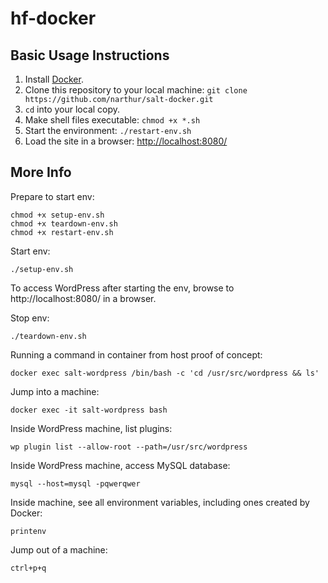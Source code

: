 # hf-docker

## Basic Usage Instructions

1. Install [Docker](http://www.docker.com/).
2. Clone this repository to your local machine: `git clone https://github.com/narthur/salt-docker.git`
3. `cd` into your local copy.
4. Make shell files executable: `chmod +x *.sh`
5. Start the environment: `./restart-env.sh`
6. Load the site in a browser: [http://localhost:8080/](http://localhost:8080/)

## More Info

Prepare to start env:

    chmod +x setup-env.sh
    chmod +x teardown-env.sh
    chmod +x restart-env.sh

Start env:

    ./setup-env.sh

To access WordPress after starting the env, browse to http://localhost:8080/ in
a browser.

Stop env:

    ./teardown-env.sh

Running a command in container from host proof of concept:

    docker exec salt-wordpress /bin/bash -c 'cd /usr/src/wordpress && ls'

Jump into a machine:

    docker exec -it salt-wordpress bash

Inside WordPress machine, list plugins:

    wp plugin list --allow-root --path=/usr/src/wordpress

Inside WordPress machine, access MySQL database:

    mysql --host=mysql -pqwerqwer

Inside machine, see all environment variables, including ones created by Docker:

    printenv

Jump out of a machine:

    ctrl+p+q
